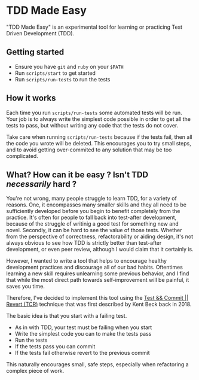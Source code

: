 TDD Made Easy
=============

"TDD Made Easy" is an experimental tool for learning or practicing Test Driven Development (TDD).

Getting started
----------------

* Ensure you have `git` and `ruby` on your `$PATH`
* Run `scripts/start` to get started
* Run `scripts/run-tests` to run the tests

How it works
------------

Each time you run `scripts/run-tests` some automated tests will be run. Your job is to always write the simplest code possible in order to get all the tests to pass, but without writing any code that the tests do not cover.

Take care when running `scripts/run-tests` because if the tests fail, then all the code you wrote will be deleted. This encourages you to try small steps, and to avoid getting over-commited to any solution that may be too complicated.

What? How can it be easy ? Isn't TDD *necessarily* hard ?
---------------------------------------------------------

You're not wrong, many people struggle to learn TDD, for a variety of reasons. One, it encompasses many smaller skills and they all need to be sufficiently developed before you begin to benefit completely from the practice. It's often for people to fall back into test-after development, because of the struggle of writinig a good test for something new and novel. Secondly, it can be hard to see the value of those tests. Whether from the perspective of correctness, refactorability or aiding design, it's not always obvious to see how TDD is strictly better than test-after development, or even peer review, although I would claim that it certainly is.

However, I wanted to write a tool that helps to encourage healthy development practices and discourage all of our bad habits. Oftentimes learning a new skill requires unlearning some previous behavior, and I find that while the most direct path towards self-improvement will be painful, it saves you time.

Therefore, I've decided to implement this tool using the [Test && Commit || Revert (TCR)](https://medium.com/@kentbeck_7670/test-commit-revert-870bbd756864) technique that was first described by Kent Beck back in 2018. 

The basic idea is that you start with a failing test.

* As in with TDD, your test must be failing when you start
* Write the simplest code you can to make the tests pass
* Run the tests
* If the tests pass you can commit
* If the tests fail otherwise revert to the previous commit

This naturally encourages small, safe steps, especially when refactoring a complex piece of work.

